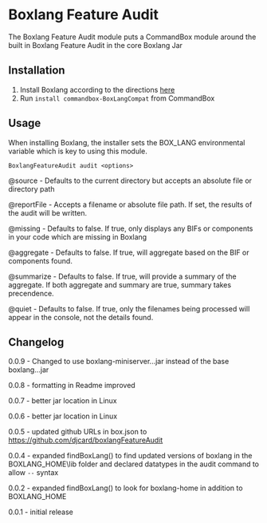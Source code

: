 # Boxlang Feature Audit

The Boxlang Feature Audit module puts a CommandBox module around the built in Boxlang Feature Audit in the core Boxlang Jar

## Installation

1. Install Boxlang according to the directions [here](https://boxlang.ortusbooks.com/getting-started/installation)
2. Run `install commandbox-BoxLangCompat` from CommandBox

## Usage

When installing Boxlang, the installer sets the BOX_LANG environmental variable which is key to using this module.

`BoxlangFeatureAudit audit <options>`

@source - Defaults to the current directory but accepts an absolute file or directory path

@reportFile - Accepts a filename or absolute file path. If set, the results of the audit will be written.

@missing - Defaults to false. If true, only displays any BIFs or components in your code which are missing in Boxlang

@aggregate - Defaults to false. If true, will aggregate based on the BIF or components found.

@summarize - Defaults to false. If true, will provide a summary of the aggregate. If both aggregate and summary are true, summary takes precendence.

@quiet - Defaults to false. If true, only the filenames being processed will appear in the console, not the details found.

## Changelog

0.0.9 - Changed to use boxlang-miniserver...jar instead of the base boxlang...jar

0.0.8 - formatting in Readme improved

0.0.7 - better jar location in Linux

0.0.6 - better jar location in Linux

0.0.5 - updated github URLs in box.json to <https://github.com/djcard/boxlangFeatureAudit>

0.0.4 - expanded findBoxLang() to find updated versions of boxlang in the BOXLANG_HOME\lib folder and declared datatypes in the audit command to allow `--` syntax

0.0.2 - expanded findBoxLang() to look for boxlang-home in addition to BOXLANG_HOME

0.0.1 - initial release

